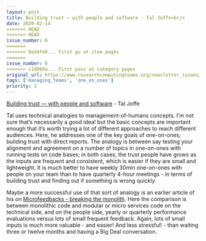 ```yaml
---
layout: post
title: Building trust — with people and software - Tal Joffe<br/>
date: 2020-02-14
<<<<<<< HEAD
<<<<<<< HEAD
issue_number: 6
=======
>>>>>>> 0a34fe0... First go at item pages
=======
issue_number: 6
>>>>>>> c1d069a... First pass at category pages
original_url: https://www.researchcomputingteams.org/newsletter_issues/0006
tags: ['managing_teams', 'one_on_ones']
priority: 3
---
```


<!-- markdownlint-disable MD033 -->
<!-- markdownlint-disable MD041 -->
<!-- markdownlint-disable MD049 -->

[Building trust — with people and software](https://medium.com/nmc-techblog/building-trust-with-people-and-software-f3d031b179b7) - Tal Joffe<br/>

Tal uses technical analogies to management-of-humans concepts.  I’m not sure that’s necessarily a good idea! but the basic concepts are important enough that it’s worth trying a lot of different approaches to reach different audiences.  Here, he addresses one of the key goals of one-on-ones; building trust with direct reports.  The analogy is between say testing your alignment and agreement on a number of topics in one-on-ones with running tests on code bases; in both cases, the trust people have grows as the inputs are frequent and consistent, which is easier if they are small and lightweight.   It is much better to have weekly 30min one-on-ones with people on your team than to have quarterly 4-hour meetings - in terms of building trust and finding out if something is wrong quickly.

Maybe a more successful use of that sort of analogy is an earlier article of his on  [Microfeedbacks - breaking the monolith](https://medium.com/nmc-techblog/micro-feedbacks-92a8ade8ba39).  Here the comparison is between monolithic code and modular or micro services code on the technical side, and on the people side, yearly or quarterly performance evaluations versus lots of small frequent feedback.  Again, lots of small inputs is much more valuable - and easier! And less stressful! - than waiting three or twelve months and having a Big Deal conversation.
